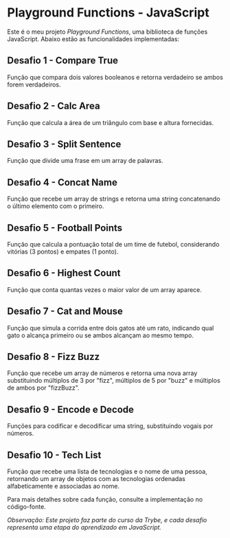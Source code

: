 # Playground Functions - JavaScript

Este é o meu projeto *Playground Functions*, uma biblioteca de funções JavaScript. Abaixo estão as funcionalidades implementadas:

## Desafio 1 - Compare True
Função que compara dois valores booleanos e retorna verdadeiro se ambos forem verdadeiros.

## Desafio 2 - Calc Area
Função que calcula a área de um triângulo com base e altura fornecidas.

## Desafio 3 - Split Sentence
Função que divide uma frase em um array de palavras.

## Desafio 4 - Concat Name
Função que recebe um array de strings e retorna uma string concatenando o último elemento com o primeiro.

## Desafio 5 - Football Points
Função que calcula a pontuação total de um time de futebol, considerando vitórias (3 pontos) e empates (1 ponto).

## Desafio 6 - Highest Count
Função que conta quantas vezes o maior valor de um array aparece.

## Desafio 7 - Cat and Mouse
Função que simula a corrida entre dois gatos até um rato, indicando qual gato o alcança primeiro ou se ambos alcançam ao mesmo tempo.

## Desafio 8 - Fizz Buzz
Função que recebe um array de números e retorna uma nova array substituindo múltiplos de 3 por "fizz", múltiplos de 5 por "buzz" e múltiplos de ambos por "fizzBuzz".

## Desafio 9 - Encode e Decode
Funções para codificar e decodificar uma string, substituindo vogais por números.

## Desafio 10 - Tech List
Função que recebe uma lista de tecnologias e o nome de uma pessoa, retornando um array de objetos com as tecnologias ordenadas alfabeticamente e associadas ao nome.

Para mais detalhes sobre cada função, consulte a implementação no código-fonte.

*Observação: Este projeto faz parte do curso da Trybe, e cada desafio representa uma etapa do aprendizado em JavaScript.*

